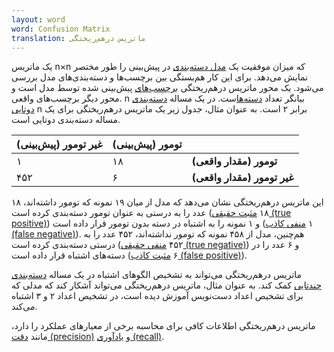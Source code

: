 ```yaml
---
layout: word
word: Confusion Matrix
translation: ماتریس درهم‌ریختگی
---
```


یک ماتریس n×n که میزان موفقیت یک [مدل دسته‌بندی](/C/classification_model) در پیش‌بینی را طور مختصر نمایش می‌دهد. برای این کار هم‌بستگی بین برچسب‌ها و دسته‌بندی‌های مدل بررسی می‌شود. یک محور ماتریس درهم‌ریختگی [برچسب‌های](/L/label) پیش‌بینی شده توسط مدل است و محور دیگر برچسب‌های واقعی. n بیانگر تعداد [دسته‌ها](/C/class)ست. در یک مساله [دسته‌بندی دوتایی](/B/binary_classification) n برابر ۲ است. به عنوان مثال، جدول زیر یک ماتریس درهم‌ریختگی برای یک مساله دسته‌بندی دوتایی است.

| غیر تومور (پیش‌بینی) | تومور (پیش‌بینی) |                             |
| -------------------- | ---------------- | --------------------------- |
| ۱                    | ۱۸               | **تومور (مقدار واقعی)**     |
| ۴۵۲                  | ۶                | **غیر تومور (مقدار واقعی)** |

این ماتریس درهم‌ریختگی نشان می‌دهد که مدل از میان ۱۹ نمونه که تومور داشته‌اند، ۱۸ عدد را به درستی به عنوان تومور دسته‌بندی کرده است (۱۸ [مثبت حقیقی (true positive)](</T/true_positive_(tp)>)) و ۱ نمونه را به اشتباه در دسته بدون تومور قرار داده است (۱ [منفی کاذب (false negative)](</F/false_negative_(fn)>)). هم‌چنین، مدل از ۴۵۸ نمونه که تومور نداشته‌اند، ۴۵۲ عدد را به درستی دسته‌بندی کرده است (۴۵۲ [منفی حقیقی (true negative)](</T/true_negative_(tn)>)) و ۶ عدد را در دسته‌های اشتباه قرار داده است (۶ [مثبت کاذب (false positive)](</F/false_positive_(fp)>)).

ماتریس درهم‌ریختگی می‌تواند به تشخیص الگوهای اشتباه در یک مساله [دسته‌بندی چندتایی](/M/multi-class_classification) کمک کند. به عنوان مثال، ماتریس درهم‌ریختگی می‌تواند آشکار کند که مدلی که برای تشخیص اعداد دست‌نویس آموزش دیده است، در تشخیص اعداد ۲ و ۳ اشتباه می‌کند.

ماتریس درهم‌ریختگی اطلاعات کافی برای محاسبه برخی از معیارهای عملکرد را دارد، مانند [دقت (precision)](/P/precision) و [یادآوری (recall)](/R/recall).
